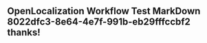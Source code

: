 <properties
ms.topic="hero-topic"
ms.test1="hero-topic"
ms.test2="test"/>


## OpenLocalization Workflow Test MarkDown 8022dfc3-8e64-4e7f-991b-eb29fffccbf2 thanks!



<!--HONumber=Aug16_HO4-->


